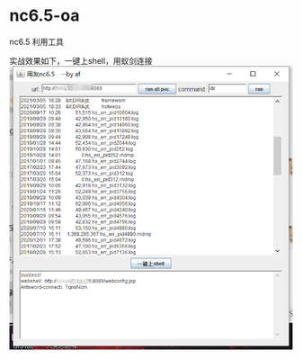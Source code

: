 # nc6.5-oa
nc6.5 利用工具

实战效果如下，一键上shell，用蚁剑连接
![Image text](https://raw.githubusercontent.com/AuFeng111/nc6.5-oa/main/%E7%94%A8%E5%8F%8Boa2.png)

